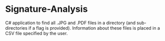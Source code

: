 # Signature-Analysis
C# application to find all .JPG and .PDF files in a directory (and sub-directories if a flag is provided). 
Information about these files is placed in a CSV file specified by the user.
